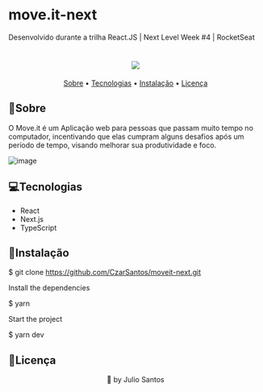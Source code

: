 # move.it-next
Desenvolvido durante a trilha React.JS | Next Level Week #4 | RocketSeat

<h1 align="center">
    <img src="https://user-images.githubusercontent.com/61566554/110397611-ec972700-8050-11eb-904e-fa026acfc240.png">
</h1>
<p align="center">
 <a href="#sobre">Sobre</a> •
 <a href="#tecnologias">Tecnologias</a> • 
 <a href="#instalação">Instalação</a> • 
 <a href="#licenc-a">Licença</a> 
</p>



## 📖Sobre 
O Move.it é um Aplicação web para pessoas que passam muito tempo no computador, incentivando que elas cumpram alguns desafios após um período de tempo, visando melhorar sua produtividade e foco.

![image](https://user-images.githubusercontent.com/61566554/110396765-5a425380-804f-11eb-8ae6-e1dd143f8608.png)


## 💻Tecnologias

* React
* Next.js
* TypeScript

## 🔧Instalação

$ git clone https://github.com/CzarSantos/moveit-next.git

Install the dependencies

$ yarn

Start the project

$ yarn dev

## 📃Licença


<p align="center">🚀 by Julio Santos</p>
